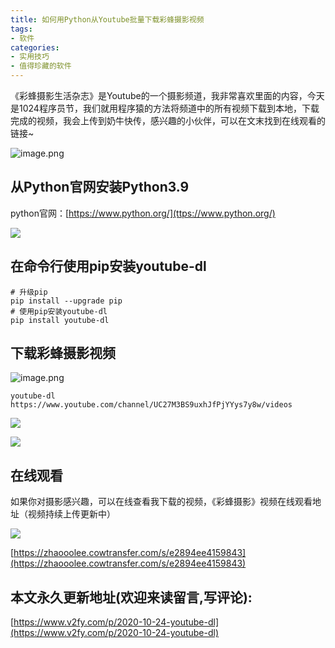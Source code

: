 ```yaml
---
title: 如何用Python从Youtube批量下载彩蜂摄影视频
tags:
- 软件
categories:
- 实用技巧
- 值得珍藏的软件
---
```

《彩蜂摄影生活杂志》是Youtube的一个摄影频道，我非常喜欢里面的内容，今天是1024程序员节，我们就用程序猿的方法将频道中的所有视频下载到本地，下载完成的视频，我会上传到奶牛快传，感兴趣的小伙伴，可以在文末找到在线观看的链接~

![image.png](https://www.v2fy.com/asset/0i/jikemiji/jikemiji-md/2020-10-24-youtube-dl.assets/1240-20201024154138236.png)


## 从Python官网安装Python3.9

python官网：[https://www.python.org/](ttps://www.python.org/)

![](https://www.v2fy.com/asset/0i/jikemiji/jikemiji-md/2020-10-24-youtube-dl.assets/1240-20201024154142684.png)


## 在命令行使用pip安装youtube-dl

```
# 升级pip
pip install --upgrade pip
# 使用pip安装youtube-dl
pip install youtube-dl
```

## 下载彩蜂摄影视频

![image.png](https://www.v2fy.com/asset/0i/jikemiji/jikemiji-md/2020-10-24-youtube-dl.assets/1240-20201024154146960.png)

```
youtube-dl  https://www.youtube.com/channel/UC27M3BS9uxhJfPjYYys7y8w/videos
```




![](https://www.v2fy.com/asset/0i/jikemiji/jikemiji-md/2020-10-24-youtube-dl.assets/1240-20201024154151989.png)


![](https://www.v2fy.com/asset/0i/jikemiji/jikemiji-md/2020-10-24-youtube-dl.assets/1240-20201024154156966.png)

## 在线观看

如果你对摄影感兴趣，可以在线查看我下载的视频，《彩蜂摄影》视频在线观看地址（视频持续上传更新中）

![](https://www.v2fy.com/asset/0i/jikemiji/jikemiji-md/2020-10-24-youtube-dl.assets/1240-20201024154200036.png)


[https://zhaooolee.cowtransfer.com/s/e2894ee4159843](https://zhaooolee.cowtransfer.com/s/e2894ee4159843)


## 本文永久更新地址(欢迎来读留言,写评论):

[https://www.v2fy.com/p/2020-10-24-youtube-dl](https://www.v2fy.com/p/2020-10-24-youtube-dl)
